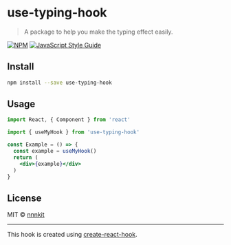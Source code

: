 # use-typing-hook

> A package to help you make the typing effect easily.

[![NPM](https://img.shields.io/npm/v/use-typing-hook.svg)](https://www.npmjs.com/package/use-typing-hook) [![JavaScript Style Guide](https://img.shields.io/badge/code_style-standard-brightgreen.svg)](https://standardjs.com)

## Install

```bash
npm install --save use-typing-hook
```

## Usage

```jsx
import React, { Component } from 'react'

import { useMyHook } from 'use-typing-hook'

const Example = () => {
  const example = useMyHook()
  return (
    <div>{example}</div>
  )
}
```

## License

MIT © [nnnkit](https://github.com/nnnkit)

---

This hook is created using [create-react-hook](https://github.com/hermanya/create-react-hook).
